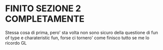 # FINITO SEZIONE 2 COMPLETAMENTE
Stessa cosa di prima, pero' sta volta non sono sicuro della questione di fun of type e charateristic fun, forse ci tornero' come finisco tutto se me lo ricordo GL